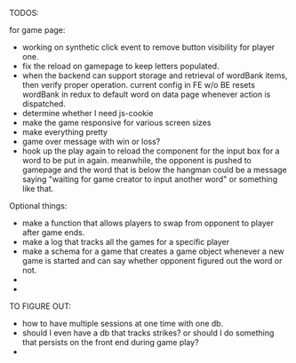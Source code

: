 TODOS:

for game page:

- working on synthetic click event to remove button visibility for player one.
- fix the reload on gamepage to keep letters populated.
- when the backend can support storage and retrieval of wordBank items, then verify proper operation. current config in FE w/o BE resets wordBank in redux to default word on data page whenever action is dispatched.
- determine whether I need js-cookie
- make the game responsive for various screen sizes
- make everything pretty
- game over message with win or loss?
- hook up the play again to reload the component for the input box for a word to be put in again. meanwhile, the opponent is pushed to gamepage and the word that is below the hangman could be a message saying "waiting for game creator to input another word" or something like that.

Optional things:

- make a function that allows players to swap from opponent to player after game ends.
- make a log that tracks all the games for a specific player
- make a schema for a game that creates a game object whenever a new game is started and can say whether opponent figured out the word or not.
-
-

TO FIGURE OUT:

- how to have multiple sessions at one time with one db.
- should I even have a db that tracks strikes? or should I do something that persists on the front end during game play?
-

